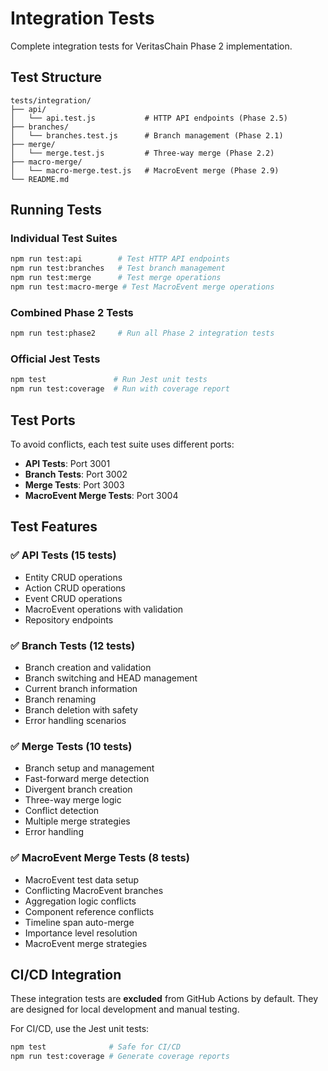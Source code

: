 # Integration Tests

Complete integration tests for VeritasChain Phase 2 implementation.

## Test Structure

```
tests/integration/
├── api/
│   └── api.test.js           # HTTP API endpoints (Phase 2.5)
├── branches/
│   └── branches.test.js      # Branch management (Phase 2.1)
├── merge/
│   └── merge.test.js         # Three-way merge (Phase 2.2)
├── macro-merge/
│   └── macro-merge.test.js   # MacroEvent merge (Phase 2.9)
└── README.md
```

## Running Tests

### Individual Test Suites
```bash
npm run test:api        # Test HTTP API endpoints
npm run test:branches   # Test branch management
npm run test:merge      # Test merge operations
npm run test:macro-merge # Test MacroEvent merge operations
```

### Combined Phase 2 Tests
```bash
npm run test:phase2     # Run all Phase 2 integration tests
```

### Official Jest Tests
```bash
npm test               # Run Jest unit tests
npm run test:coverage  # Run with coverage report
```

## Test Ports

To avoid conflicts, each test suite uses different ports:
- **API Tests**: Port 3001
- **Branch Tests**: Port 3002  
- **Merge Tests**: Port 3003
- **MacroEvent Merge Tests**: Port 3004

## Test Features

### ✅ API Tests (15 tests)
- Entity CRUD operations
- Action CRUD operations
- Event CRUD operations
- MacroEvent operations with validation
- Repository endpoints

### ✅ Branch Tests (12 tests)
- Branch creation and validation
- Branch switching and HEAD management
- Current branch information
- Branch renaming
- Branch deletion with safety
- Error handling scenarios

### ✅ Merge Tests (10 tests)
- Branch setup and management
- Fast-forward merge detection
- Divergent branch creation
- Three-way merge logic
- Conflict detection
- Multiple merge strategies
- Error handling

### ✅ MacroEvent Merge Tests (8 tests)
- MacroEvent test data setup
- Conflicting MacroEvent branches
- Aggregation logic conflicts
- Component reference conflicts
- Timeline span auto-merge
- Importance level resolution
- MacroEvent merge strategies

## CI/CD Integration

These integration tests are **excluded** from GitHub Actions by default.
They are designed for local development and manual testing.

For CI/CD, use the Jest unit tests:
```bash
npm test              # Safe for CI/CD
npm run test:coverage # Generate coverage reports
```